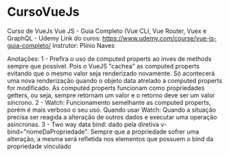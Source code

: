 # CursoVueJs
Curso de VueJs
Vue JS - Guia Completo (Vue CLI, Vue Router, Vuex e GraphQL - Udemy
Link do curos: https://www.udemy.com/course/vue-js-guia-completo/
Instrutor: Plínio Naves

Anotações:
1 - Prefira o uso de computed properts ao inves de methods sempre que possível.
Pois o VueJS "cachea" as computed properts evitando que o mesmo valor seja renderizado novamente.
Só acontecerá uma nova renderização quando o objeto data atrelado a computed properts for modificado.
As computed properts funcionam como propriedades getters, ou seja, sempre retornam um valor e o retorno deve ser um valor síncrono.
2 - Watch: Funcionamento semelhante as computed properts, porém é mais verboso o seu uso.
Quando usar Watch: Quando a situação precisa ser reagida a alteração de outros dados e executar uma operação asincronas.
3 - Two way data bind: dado pela diretiva v-bind="nomeDaPropriedade". Sempre que a propriedade sofrer uma alteração, a mesma será refletida nos elementos que possuem o bind da propriedade vinculado

